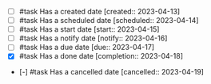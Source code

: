 - [ ] #task Has a created date  [created:: 2023-04-13]
- [ ] #task Has a scheduled date  [scheduled:: 2023-04-14]
- [ ] #task Has a start date  [start:: 2023-04-15]
- [ ] #task Has a notify date  [notify:: 2023-04-16]
- [ ] #task Has a due date  [due:: 2023-04-17]
- [x] #task Has a done date  [completion:: 2023-04-18]
- [-] #task Has a cancelled date  [cancelled:: 2023-04-19]
